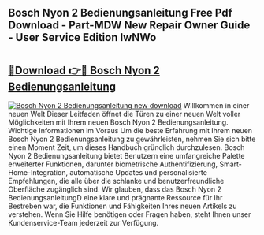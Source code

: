 ## Bosch Nyon 2 Bedienungsanleitung Free Pdf Download - Part-MDW New Repair Owner Guide - User Service Edition lwNWo

# <h2><a href="http://df5u7qg.blite.top/?on=Bosch+Nyon+2+Bedienungsanleitung">🔗Download 👉🔴 Bosch Nyon 2 Bedienungsanleitung</a></h2>

[![Bosch Nyon 2 Bedienungsanleitung new download](https://i.imgur.com/lujVjoI.png)](http://df5u7qg.blite.top/?on=Bosch+Nyon+2+Bedienungsanleitung)
Willkommen in einer neuen Welt Dieser Leitfaden öffnet die Türen zu einer neuen Welt voller Möglichkeiten mit Ihrem neuen Bosch Nyon 2 Bedienungsanleitung. Wichtige Informationen im Voraus Um die beste Erfahrung mit Ihrem neuen Bosch Nyon 2 Bedienungsanleitung zu gewährleisten, nehmen Sie sich bitte einen Moment Zeit, um dieses Handbuch gründlich durchzulesen. Bosch Nyon 2 Bedienungsanleitung bietet Benutzern eine umfangreiche Palette erweiterter Funktionen, darunter biometrische Authentifizierung, Smart-Home-Integration, automatische Updates und personalisierte Empfehlungen, die alle über die schlanke und benutzerfreundliche Oberfläche zugänglich sind. Wir glauben, dass das Bosch Nyon 2 BedienungsanleitungD eine klare und prägnante Ressource für Ihr Bestreben war, die Funktionen und Fähigkeiten Ihres neuen Artikels zu verstehen. Wenn Sie Hilfe benötigen oder Fragen haben, steht Ihnen unser Kundenservice-Team jederzeit zur Verfügung.
